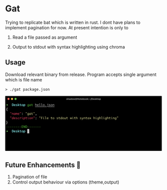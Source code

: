 # Gat

Trying to replicate bat which is written in rust.
I dont have plans to implement pagination for now.
At present intention is only to

1. Read a file passed as argument

2. Output to stdout with syntax highlighting using chroma

## Usage

Download relevant binary from release.
Program accepts single argument which is file name

```shell
> ./gat package.json
```

![program output](./program_output.png)

## Future Enhancements 🔮

1. Pagination of file
2. Control output behaviour via options (theme,output)
